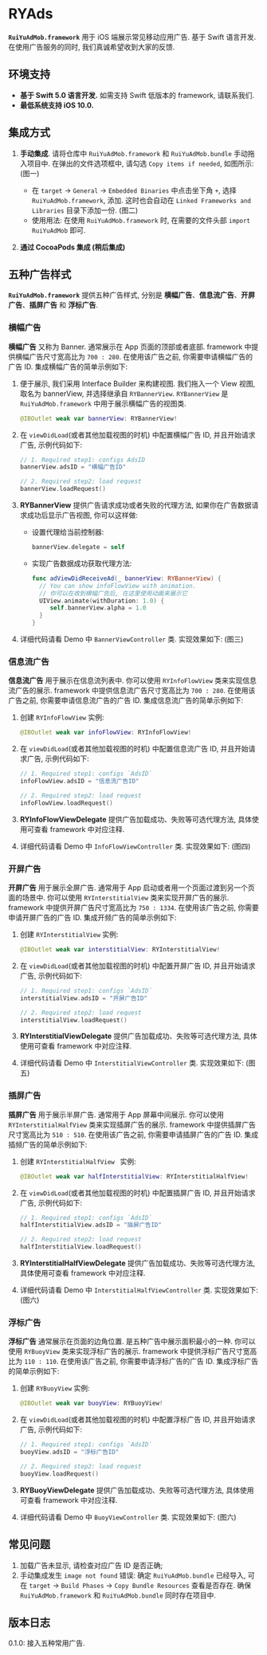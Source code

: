 # RYAds

**`RuiYuAdMob.framework`** 用于 iOS 端展示常见移动应用广告. 基于 Swift 语言开发. 在使用广告服务的同时, 我们真诚希望收到大家的反馈. 


## 环境支持

- **基于 Swift 5.0 语言开发.** 如需支持 Swift 低版本的 framework, 请联系我们.
- **最低系统支持 iOS 10.0.**

## 集成方式

1. **手动集成**. 请将仓库中 `RuiYuAdMob.framework` 和 `RuiYuAdMob.bundle` 手动拖入项目中. 在弹出的文件选项框中, 请勾选 `Copy items if needed`, 如图所示: (图一)
	
	 - 在 `target` -> `General` -> `Embedded Binaries` 中点击坐下角 `+`, 选择 `RuiYuAdMob.framework`, 添加. 这时也会自动在 `Linked Frameworks and Libraries` 目录下添加一份. (图二)
	 - 使用用法: 在使用 `RuiYuAdMob.framework` 时, 在需要的文件头部 `import RuiYuAdMob` 即可. 

2. **通过 CocoaPods 集成 (稍后集成)**

## 五种广告样式

**`RuiYuAdMob.framework`** 提供五种广告样式, 分别是 **横幅广告**、**信息流广告**、**开屏广告**、**插屏广告** 和 **浮标广告**.

### 横幅广告

**横幅广告** 又称为 Banner. 通常展示在 App 页面的顶部或者底部. framework 中提供横幅广告尺寸宽高比为 `700 : 280`. 在使用该广告之前, 你需要申请横幅广告的广告 ID. 集成横幅广告的简单示例如下:

 1. 便于展示, 我们采用 Interface Builder 来构建视图. 我们拖入一个 View 视图, 取名为 bannerView, 并选择继承自 `RYBannerView`. `RYBannerView` 是 `RuiYuAdMob.framework` 中用于展示横幅广告的视图类.
 	
 	```Swift
 	@IBOutlet weak var bannerView: RYBannerView!
 	```

 2. 在 `viewDidLoad`(或者其他加载视图的时机) 中配置横幅广告 ID, 并且开始请求广告, 示例代码如下:

    ```Swift
    // 1. Required step1: configs AdsID
    bannerView.adsID = "横幅广告ID"

    // 2. Required step2: load request
    bannerView.loadRequest()
    ```
 3. **RYBannerView** 提供广告请求成功或者失败的代理方法, 如果你在广告数据请求成功后显示广告视图, 你可以这样做:
  
    - 设置代理给当前控制器:
  
      ```Swift
      bannerView.delegate = self
      ```
	  
    - 实现广告数据成功获取代理方法: 

      ```Swift
      func adViewDidReceiveAd(_ bannerView: RYBannerView) {
	    // You can show infoFlowView with animation.
	    // 你可以在收到横幅广告后, 在这里使用动画来展示它
	    UIView.animate(withDuration: 1.0) {
	       self.bannerView.alpha = 1.0
	    }
      }
      ```
	    
 4. 详细代码请看 Demo 中 `BannerViewController` 类. 实现效果如下: (图三)


### 信息流广告

**信息流广告** 用于展示在信息流列表中. 你可以使用 `RYInfoFlowView` 类来实现信息流广告的展示. framework 中提供信息流广告尺寸宽高比为 `700 : 280`. 在使用该广告之前, 你需要申请信息流广告的广告 ID. 集成信息流广告的简单示例如下:

 1. 创建 `RYInfoFlowView` 实例:
 	
    ```Swift
    @IBOutlet weak var infoFlowView: RYInfoFlowView!
    ```
 	
 2. 在 `viewDidLoad`(或者其他加载视图的时机) 中配置信息流广告 ID, 并且开始请求广告, 示例代码如下:
 
    ```Swift
    // 1. Required step1: configs `AdsID`
    infoFlowView.adsID = "信息流广告ID"
    
    // 2. Required step2: load request
    infoFlowView.loadRequest()
    ```
 
 3. **RYInfoFlowViewDelegate** 提供广告加载成功、失败等可选代理方法, 具体使用可查看 framework 中对应注释.

 4. 详细代码请看 Demo 中 `InfoFlowViewController` 类. 实现效果如下: (图四)
 

### 开屏广告

**开屏广告** 用于展示全屏广告. 通常用于 App 启动或者用一个页面过渡到另一个页面的场景中. 你可以使用 `RYInterstitialView` 类来实现开屏广告的展示. framework 中提供开屏广告尺寸宽高比为 `750 : 1334`. 在使用该广告之前, 你需要申请开屏广告的广告 ID. 集成开频广告的简单示例如下:

 1. 创建 `RYInterstitialView` 实例:
 	
    ```Swift
    @IBOutlet weak var interstitialView: RYInterstitialView!
    ```
 	
 2. 在 `viewDidLoad`(或者其他加载视图的时机) 中配置开屏广告 ID, 并且开始请求广告, 示例代码如下:
 
    ```Swift
    // 1. Required step1: configs `AdsID`
    interstitialView.adsID = "开屏广告ID"
    
    // 2. Required step2: load request
    interstitialView.loadRequest()
    ```
 
 3. **RYInterstitialViewDelegate** 提供广告加载成功、失败等可选代理方法, 具体使用可查看 framework 中对应注释.

 4. 详细代码请看 Demo 中 `InterstitialViewController` 类. 实现效果如下: (图五)


### 插屏广告

**插屏广告** 用于展示半屏广告. 通常用于 App 屏幕中间展示. 你可以使用 `RYInterstitialHalfView` 类来实现插屏广告的展示. framework 中提供插屏广告尺寸宽高比为 `510 : 510`. 在使用该广告之前, 你需要申请插屏广告的广告 ID. 集成插频广告的简单示例如下:

 1. 创建 `RYInterstitialHalfView ` 实例:
 	
    ```Swift
    @IBOutlet weak var halfInterstitialView: RYInterstitialHalfView!
    ```
 	
 2. 在 `viewDidLoad`(或者其他加载视图的时机) 中配置插屏广告 ID, 并且开始请求广告, 示例代码如下:
 
    ```Swift
    // 1. Required step1: configs `AdsID`
    halfInterstitialView.adsID = "插屏广告ID"
    
    // 2. Required step2: load request
    halfInterstitialView.loadRequest()
    ```
 
 3. **RYInterstitialHalfViewDelegate** 提供广告加载成功、失败等可选代理方法, 具体使用可查看 framework 中对应注释.

 4. 详细代码请看 Demo 中 `InterstitialHalfViewController` 类. 实现效果如下: (图六)


### 浮标广告

**浮标广告** 通常展示在页面的边角位置. 是五种广告中展示面积最小的一种. 你可以使用 `RYBuoyView` 类来实现浮标广告的展示. framework 中提供浮标广告尺寸宽高比为 `110 : 110`. 在使用该广告之前, 你需要申请浮标广告的广告 ID. 集成浮标广告的简单示例如下:

 1. 创建 `RYBuoyView` 实例:
 	
    ```Swift
    @IBOutlet weak var buoyView: RYBuoyView!
    ```
 	
 2. 在 `viewDidLoad`(或者其他加载视图的时机) 中配置浮标广告 ID, 并且开始请求广告, 示例代码如下:
 
    ```Swift
    // 1. Required step1: configs `AdsID`
    buoyView.adsID = "浮标广告ID"
    
    // 2. Required step2: load request
    buoyView.loadRequest()
    ```
 
 3. **RYBuoyViewDelegate** 提供广告加载成功、失败等可选代理方法, 具体使用可查看 framework 中对应注释.

 4. 详细代码请看 Demo 中 `BuoyViewController` 类. 实现效果如下: (图六)

## 常见问题

1. 加载广告未显示, 请检查对应广告 ID 是否正确;
2. 手动集成发生 `image not found` 错误: 确定 `RuiYuAdMob.bundle` 已经导入, 可在 `target` -> `Build Phases` -> `Copy Bundle Resources` 查看是否存在. 确保 `RuiYuAdMob.framework` 和 `RuiYuAdMob.bundle` 同时存在项目中.

## 版本日志

0.1.0: 接入五种常用广告.

